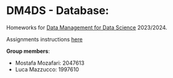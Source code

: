 # DM4DS - Database:

Homeworks for [Data Management for Data Science](https://www.diag.uniroma1.it/rosati/dmds/) 2023/2024.

Assignments instructions [here](https://www.diag.uniroma1.it/rosati/dmds/homework.htm)

**Group members**:

- Mostafa Mozafari: 2047613
- Luca Mazzucco: 1997610
